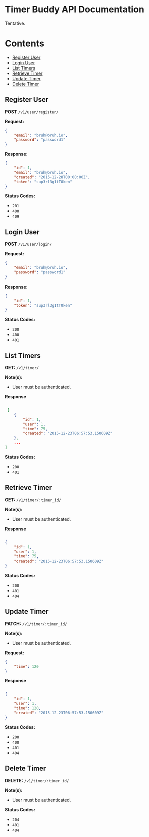 # Timer Buddy API Documentation
Tentative.

# Contents
+ [Register User](#register-user)
+ [Login User](#login-user)
+ [List Timers](#list-timers)
+ [Retrieve Timer](#retrieve-timer)
+ [Update Timer](#update-timer)
+ [Delete Timer](#delete-timer)

## Register User
**POST** `/v1/user/register/`

**Request:**
```json
{
    "email": "bruh@bruh.io",
    "password": "password1"
}
```

**Response:**
```json
{
    "id": 1,
    "email": "bruh@bruh.io",
    "created": "2015-12-28T00:00:00Z",
    "token": "sup3rl3g1tT0ken"
}
```

**Status Codes:**
+ `201`
+ `400`
+ `409`


## Login User
**POST** `/v1/user/login/`

**Request:**
```json
{
    "email": "bruh@bruh.io",
    "password": "password1"
}
```

**Response:**
```json
{
    "id": 1,
    "token": "sup3rl3g1tT0ken"
}
```

**Status Codes:**
+ `200`
+ `400`
+ `401`

## List Timers
**GET:** `/v1/timer/`

**Note(s):**
+ User must be authenticated.

**Response**
```json

 [
    {
        "id": 1,
        "user": 1,
        "time": 75,
        "created": "2015-12-23T06:57:53.150609Z"
    },
    ...
]
```

**Status Codes:**
+ `200`
+ `401`

## Retrieve Timer
**GET:** `/v1/timer/:timer_id/`

**Note(s):**
+ User must be authenticated.

**Response**
```json

{
    "id": 1,
    "user": 1,
    "time": 75,
    "created": "2015-12-23T06:57:53.150609Z"
}
```

**Status Codes:**
+ `200`
+ `401`
+ `404`

## Update Timer
**PATCH:** `/v1/timer/:timer_id/`

**Note(s):**
+ User must be authenticated.

**Request:**
```json
{
    "time": 120
}
```

**Response**
```json

{
    "id": 1,
    "user": 1,
    "time": 120,
    "created": "2015-12-23T06:57:53.150609Z"
}
```

**Status Codes:**
+ `200`
+ `400`
+ `401`
+ `404`

## Delete Timer
**DELETE:** `/v1/timer/:timer_id/`

**Note(s):**
+ User must be authenticated.

**Status Codes:**
+ `204`
+ `401`
+ `404`
